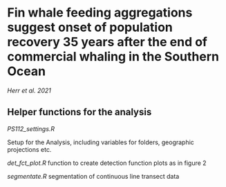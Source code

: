 # Fin whale feeding aggregations suggest onset of population recovery 35 years after the end of commercial whaling in the Southern Ocean
*Herr et al. 2021*
## Helper functions for the analysis
*PS112_settings.R*

Setup for the Analysis, including variables for folders, geographic projections etc.

*det_fct_plot.R*
function to create detection function plots as in figure 2

*segmentate.R*
segmentation of continuous line transect data

